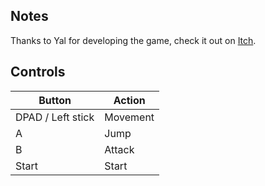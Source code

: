 ## Notes

Thanks to Yal for developing the game, check it out on [Itch](https://yaru.itch.io/draculas-tower).

## Controls

| Button | Action |
|--|--| 
|DPAD / Left stick|Movement|
|A|Jump|
|B|Attack|
|Start|Start|


